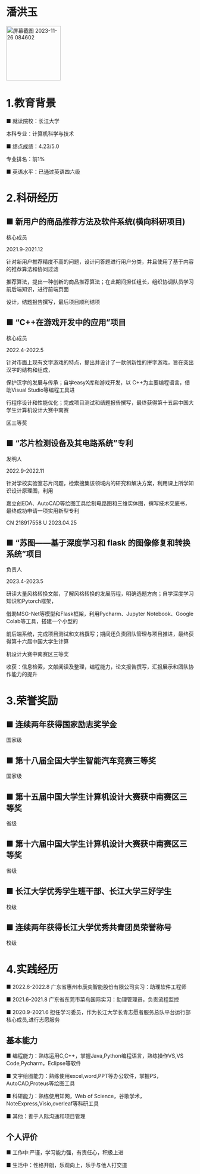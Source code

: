 # 潘洪玉

<img width="146" alt="屏幕截图 2023-11-26 084602" src="https://github.com/3092187213/-.github.io/assets/152007517/dcce3dc5-98f7-46e3-8353-fc92f60891d6">



# 1.教育背景

■ 就读院校：长江大学

本科专业：计算机科学与技术

■ 绩点成绩：4.23/5.0

专业排名：前1%

■ 英语水平：已通过英语四六级

# 2.科研经历

## ■ 新用户的商品推荐方法及软件系统(横向科研项目)

核心成员

2021.9-2021.12

针对新用户推荐精度不高的问题，设计问答题进行用户分类，并且使用了基于内容的推荐算法和协同过滤

推荐算法，提出一种创新的商品推荐算法；在此期间担任组长，组织协调队员学习前后端知识，进行前端页面

设计，结题报告撰写，最后项目顺利结项

## ■ “C++在游戏开发中的应用”项目

核心成员

2022.4-2022.5

针对市面上现有文字游戏的特点，提出并设计了一款创新性的拼字游戏，旨在突出汉字的结构和组成，

保护汉字的发展与传承；自学easyX库和游戏开发，以 C++为主要编程语言，借助Visual Studio等编程工具进

行程序设计和性能优化；完成项目测试和结题报告撰写，最终获得第十五届中国大学生计算机设计大赛中南赛

区三等奖

## ■ “芯片检测设备及其电路系统”专利

发明人

2022.9-2022.11

针对学校实验室芯片问题，检索搜集该领域内的研究和解决方案，利用课上所学知识设计原理图，利用

嘉立创EDA、AutoCAD等绘图工具绘制电路图和三维实体图，撰写技术交底书，最终成功申请一项实用新型专利

CN 218917558 U 2023.04.25

## ■ “苏图——基于深度学习和 flask 的图像修复和转换系统”项目

负责人

2023.4-2023.5

研读大量风格转换文献，了解风格转换的发展历程，明确选题方向；自学深度学习知识和Pytorch框架，

借助MSG-Net等模型和Flask框架，利用Pycharm、Jupyter Notebook、Google Colab等工具，搭建一个小型的

前后端系统，完成项目测试和文档撰写；期间还负责团队管理与项目推进，最终获得第十六届中国大学生计算

机设计大赛中南赛区三等奖

收获：信息检索，文献阅读及整理，编程能力，论文报告撰写，汇报展示和团队协作能力的提升

# 3.荣誉奖励

## ■ 连续两年获得国家励志奖学金

国家级

## ■ 第十八届全国大学生智能汽车竞赛三等奖

国家级

## ■ 第十五届中国大学生计算机设计大赛获中南赛区三等奖

省级

## ■ 第十六届中国大学生计算机设计大赛获中南赛区三等奖

省级

## ■ 长江大学优秀学生班干部、长江大学三好学生

校级

## ■ 连续两年获得长江大学优秀共青团员荣誉称号

校级

# 4.实践经历

■ 2022.6-2022.8 广东省惠州市辰奕智能股份有限公司实习：助理软件工程师

■ 2021.6-2021.8 广东省东莞市菜鸟国际实习：助理管理员，负责流程监控

■ 2020.9-2021.6 担任学习委员，作为长江大学长青志愿者服务总队平台运行部核心成员,进行志愿服务

## 基本能力

■ 编程能力：熟练运用C,C++，掌握Java,Python编程语言，熟练操作VS,VS Code,Pycharm，Eclipse等软件

■ 文字绘图能力：熟练使用excel,word,PPT等办公软件，掌握PS，AutoCAD,Proteus等绘图工具

■ 科研能力：熟练使用知网，Web of Science，谷歌学术，NoteExpress,Visio,overleaf等科研工具

■ 其他：善于人际沟通和项目管理

## 个人评价

■ 工作中:严谨，学习能力强，有责任心，积极上进

■ 生活中：性格开朗，乐观向上，乐于与他人打交道
